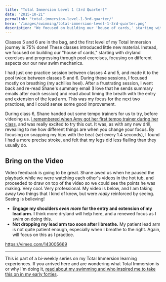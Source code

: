 ```yaml
---
title: "Total Immersion Level 1 (3rd Quarter)"
date: "2015-10-21"
permalink: "total-immersion-level-1-3rd-quarter/"
hero: "/images/swimming/total-immersion-level-1-3rd-quarter.png"
description: "We focused on building our 'house of cards,' starting with dryland exercises and progressing through pool exercises, focusing on different aspects our our new swim mechanics."
---
```


Classes 5 and 6 are in the bag, and the first level of my Total Immersion journey is 75% done! These classes introduced little new material. Instead, we focused on building our "house of cards," starting with dryland exercises and progressing through pool exercises, focusing on different aspects our our new swim mechanics.

I had just one practice session between classes 4 and 5, and made it to the pool twice between classes 5 and 6. During these sessions, I focused mostly on breathing (my achilles heel). After a frustrating session, I went back and re-read Shane's summary email (I love that he sends summary emails after each session) and read about timing the breath with the entry and extension of the lead arm. This was my focus for the next two practices, and I could sense some good improvement.

During class 6, Shane handed out some tempo trainers for us to try, before videoing us. [I remembered when Amy got her first tempo trainer during her class](http://skirtrunner.com/swim/total-immersion-week-7/), and was really excited to try this out. It was, as with any new drill, revealing to me how different things are when you change your focus. By focusing on snapping my hips with the beat (set every 1.4 seconds), I found I had a more precise stroke, and felt that my legs did less flailing than they usually do.

## Bring on the Video

Video feedback is going to be great. Shane awed us when he paused the playback while we were watching each other's videos in the hot tub, and proceeded to draw on top of the video so we could see the points he was making. Very cool. Very professional. My video is below, and I am taking away two things that I kind of knew, but were _really_ reinforced by seeing. Seeing is believing!

- **Engage my shoulders _even more_ for the entry and extension of my lead arm.** I think more dryland will help here, and a renewed focus as I swim on doing this.
- **Not dropping my lead arm too soon after I breathe.** My patient lead arm is not quite patient enough, especially when I breathe to the right. Again, will focus on this as I practice.

https://vimeo.com/143005669

* * *

This is part of a bi-weekly series on my Total Immersion learning experiences. If you arrived here and are wondering what Total Immersion is or why I'm doing it, [read about my swimming and who inspired me to take this on in my early forties](/swimming/).
